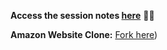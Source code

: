 **Access the session notes [here](https://www.evernote.com/shard/s536/sh/ab89dde6-7f0e-2657-d73a-f28d1bb2c765/Yu5FgP98xFnYGrORzC3DNiGXveGNKpxqXyhz97tS_deHQzeBeSTe_PHYsQ)** 🌟🌟

**Amazon Website Clone:** [Fork here](https://github.com/acmw-bpdc/Amazon-Clone))
